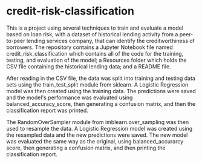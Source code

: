 # credit-risk-classification

This is a project using several techniques to train and evaluate a model based on loan risk, with a dataset of historical lending activity from a peer-to-peer lending services company, that can identify the creditworthiness of borrowers.  The repository contains a Jupyter Notebook file named credit_risk_classification which contains all of the code for the training, testing, and evaluation of the model; a Resources folder which holds the CSV file containing the historical lending data; and a README file.

After reading in the CSV file, the data was split into training and testing data sets using the train_test_split module from sklearn.  A Logistic Regression model was then created using the training data.  The predictions were saved and the model's performance was evaluated using balanced_accuracy_score, then generating a confusion matrix, and then the classification report was printed.

The RandomOverSampler module from imblearn.over_sampling was then used to resample the data.  A Logistic Regression model was created using the resampled data and the new predictions were saved.  The new model was evaluated the same way as the original, using balanced_accurarcy score, then generating a confusion matrix, and then printing the classification report.

